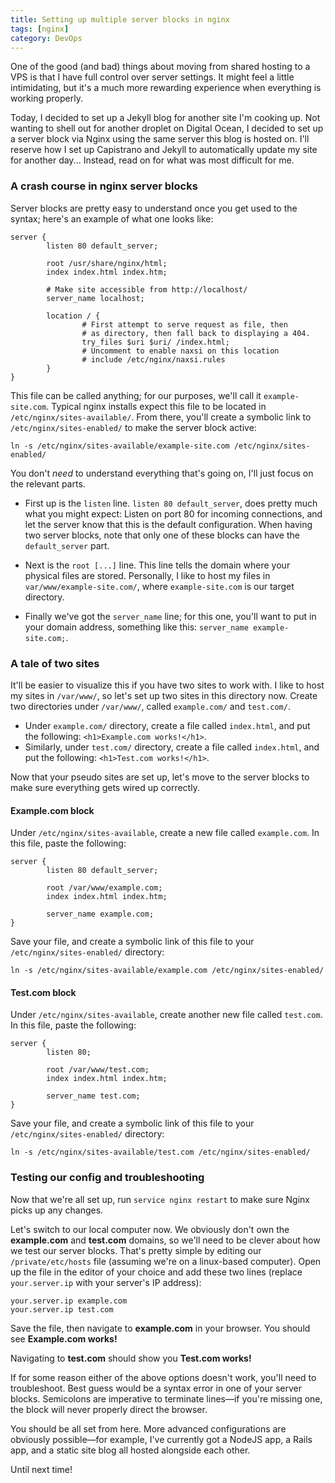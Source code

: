 ```yaml
---
title: Setting up multiple server blocks in nginx
tags: [nginx]
category: DevOps
---
```

One of the good (and bad) things about moving from shared hosting to a VPS is that I have full control over server settings. It might feel a little intimidating, but it's a much more rewarding experience when everything is working properly.

Today, I decided to set up a Jekyll blog for another site I'm cooking up. Not wanting to shell out for another droplet on Digital Ocean, I decided to set up a server block via Nginx using the same server this blog is hosted on. I'll reserve how I set up Capistrano and Jekyll to automatically update my site for another day... Instead, read on for what was most difficult for me.

### A crash course in nginx server blocks

Server blocks are pretty easy to understand once you get used to the syntax; here's an example of what one looks like:

~~~
server {
        listen 80 default_server;

        root /usr/share/nginx/html;
        index index.html index.htm;

        # Make site accessible from http://localhost/
        server_name localhost;

        location / {
                # First attempt to serve request as file, then
                # as directory, then fall back to displaying a 404.
                try_files $uri $uri/ /index.html;
                # Uncomment to enable naxsi on this location
                # include /etc/nginx/naxsi.rules
        }
}
~~~

This file can be called anything; for our purposes, we'll call it `example-site.com`. Typical nginx installs expect this file to be located in `/etc/nginx/sites-available/`. From there, you'll create a symbolic link to `/etc/nginx/sites-enabled/` to make the server block active:

~~~
ln -s /etc/nginx/sites-available/example-site.com /etc/nginx/sites-enabled/
~~~

You don't *need* to understand everything that's going on, I'll just focus on the relevant parts.

* First up is the `listen` line. `listen 80 default_server`, does pretty much what you might expect: Listen on port 80 for incoming connections, and let the server know that this is the default configuration. When having two server blocks, note that only one of these blocks can have the `default_server` part.

* Next is the `root [...]` line. This line tells the domain where your physical files are stored. Personally, I like to host my files in `var/www/example-site.com/`, where `example-site.com` is our target directory.

* Finally we've got the `server_name` line; for this one, you'll want to put in your domain address, something like this: `server_name example-site.com;`.

### A tale of two sites

It'll be easier to visualize this if you have two sites to work with. I like to host my sites in `/var/www/`, so let's set up two sites in this directory now. Create two directories under `/var/www/`, called `example.com/` and `test.com/`.

* Under `example.com/` directory, create a file called `index.html`, and put the following: `<h1>Example.com works!</h1>`.
* Similarly, under `test.com/` directory, create a file called `index.html`, and put the following: `<h1>Test.com works!</h1>`.

Now that your pseudo sites are set up, let's move to the server blocks to make sure everything gets wired up correctly.

#### Example.com block

Under `/etc/nginx/sites-available`, create a new file called `example.com`. In this file, paste the following:

~~~
server {
        listen 80 default_server;

        root /var/www/example.com;
        index index.html index.htm;

        server_name example.com;
}
~~~

Save your file, and create a symbolic link of this file to your `/etc/nginx/sites-enabled/` directory:

~~~
ln -s /etc/nginx/sites-available/example.com /etc/nginx/sites-enabled/
~~~

#### Test.com block

Under `/etc/nginx/sites-available`, create another new file called `test.com`. In this file, paste the following:

~~~
server {
        listen 80;

        root /var/www/test.com;
        index index.html index.htm;

        server_name test.com;
}
~~~

Save your file, and create a symbolic link of this file to your `/etc/nginx/sites-enabled/` directory:

~~~
ln -s /etc/nginx/sites-available/test.com /etc/nginx/sites-enabled/
~~~

### Testing our config and troubleshooting

Now that we're all set up, run `service nginx restart` to make sure Nginx picks up any changes.

Let's switch to our local computer now. We obviously don't own the **example.com** and **test.com** domains, so we'll need to be clever about how we test our server blocks. That's pretty simple by editing our `/private/etc/hosts` file (assuming we're on a linux-based computer). Open up the file in the editor of your choice and add these two lines (replace `your.server.ip` with your server's IP address):

~~~
your.server.ip example.com
your.server.ip test.com
~~~

Save the file, then navigate to **example.com** in your browser. You should see **Example.com works!**

Navigating to **test.com** should show you **Test.com works!**

If for some reason either of the above options doesn't work, you'll need to troubleshoot. Best guess would be a syntax error in one of your server blocks. Semicolons are imperative to terminate lines—if you're missing one, the block will never properly direct the browser.

You should be all set from here. More advanced configurations are obviously possible—for example, I've currently got a NodeJS app, a Rails app, and a static site blog all hosted alongside each other.

Until next time!
